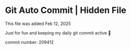 # Git Auto Commit | Hidden File

This file was added Feb 12, 2025

Just for fun and keeping my daily git commit active 🤪

commit number: 209412
